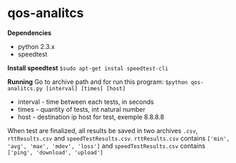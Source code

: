 # qos-analitcs

__Dependencies__
* python 2.3.x
* speedtest

__Install speedtest__
`$sudo apt-get instal speedtest-cli`

__Running__
Go to archive path and for run this program:
`$python qos-analitcs.py [interval] [times] [host]`

* interval - time between each tests, in seconds
* times - quantity of tests, int natural number
* host - destination ip host for test, exemple 8.8.8.8

When test are finalized, all results be saved in two archives `.csv`, `rttResults.csv` and `speedTestResults.csv`.
`rttResults.csv` contains `['min', 'avg', 'max', 'mdev', 'loss']` and
`speedTestResults.csv` contains `['ping', 'download', 'upload']`